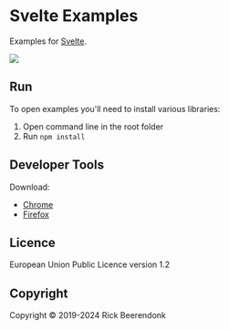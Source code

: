 # Svelte Examples

Examples for [Svelte](https://svelte.dev/).

![](https://img.shields.io/github/license/rickbeerendonk/svelte-examples.svg)

## Run

To open examples you'll need to install various libraries:

1. Open command line in the root folder
2. Run `npm install`

## Developer Tools

Download:

- [Chrome](https://chromewebstore.google.com/detail/svelte-devtools/kfidecgcdjjfpeckbblhmfkhmlgecoff)
- [Firefox](https://addons.mozilla.org/en-US/firefox/addon/svelte-devtools/)

## Licence

European Union Public Licence version 1.2

## Copyright

Copyright © 2019-2024 Rick Beerendonk
